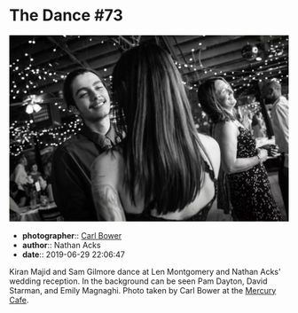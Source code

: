 # The Dance \#73

![Kiran Majid and Sam Gilmore dance](assets/2019-06-29-set-4-the-dance-73.webp)

* **photographer**:: [Carl Bower](https://carlbowerphotos.com)
* **author**:: Nathan Acks
* **date**:: 2019-06-29 22:06:47

Kiran Majid and Sam Gilmore dance at Len Montgomery and Nathan Acks' wedding reception. In the background can be seen Pam Dayton, David Starman, and Emily Magnaghi. Photo taken by Carl Bower at the [Mercury Cafe](http://mercurycafe.com).

